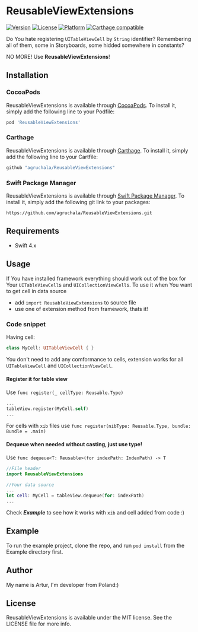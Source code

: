 # ReusableViewExtensions

[![Version](https://img.shields.io/cocoapods/v/ReusableViewExtensions.svg?style=flat)](https://cocoapods.org/pods/ReusableViewExtensions)
[![License](https://img.shields.io/cocoapods/l/ReusableViewExtensions.svg?style=flat)](https://cocoapods.org/pods/ReusableViewExtensions)
[![Platform](https://img.shields.io/cocoapods/p/ReusableViewExtensions.svg?style=flat)](https://cocoapods.org/pods/ReusableViewExtensions)
[![Carthage compatible](https://img.shields.io/badge/Carthage-compatible-4BC51D.svg?style=flat)](https://github.com/Carthage/Carthage)

Do You hate registering `UITableViewCell` by `String` identifier? Remembering all of them, some in Storyboards, some hidded somewhere in constants?

NO MORE! Use **ReusableViewExtensions**!

## Installation

### CocoaPods
ReusableViewExtensions is available through [CocoaPods](https://cocoapods.org). To install
it, simply add the following line to your Podfile:

```ruby
pod 'ReusableViewExtensions'
```
### Carthage
ReusableViewExtensions is available through [Carthage](https://github.com/Carthage/Carthage). To install it, simply add the following line to your Cartfile:

```ruby
github "agruchala/ReusableViewExtensions"
```

### Swift Package Manager
ReusableViewExtensions is available through [Swift Package Manager](https://github.com/apple/swift-package-manager). To install it, simply add the following git link to your packages:
```
https://github.com/agruchala/ReusableViewExtensions.git
```

## Requirements
* Swift 4.x

## Usage

If You have installed framework everything should work out of the box for Your `UITableViewCell`s and `UICollectionViewCell`s. To use it when You want to get cell in data source

* add `import ReusableViewExtensions` to source file
* use one of extension method from framework, thats it!

### Code snippet

Having cell:
```swift
class MyCell: UITableViewCell { }
```
You don't need to add any comformance to cells, extension works for all `UITableViewCell` and `UICollectionViewCell`.

#### Register it for table view
Use `func register(_ cellType: Reusable.Type)`
```swift
...
tableView.register(MyCell.self)
...
```
For cells with `xib` files use `func register(nibType: Reusable.Type, bundle: Bundle = .main)`

#### Dequeue when needed without casting, just use type!
Use `func dequeue<T: Reusable>(for indexPath: IndexPath) -> T`
```swift
//File header
import ReusableViewExtensions

//Your data source
...
let cell: MyCell = tableView.dequeue(for: indexPath)
...
```

Check ***Example*** to see how it works with `xib` and cell added from code :)

## Example

To run the example project, clone the repo, and run `pod install` from the Example directory first.

## Author

My name is Artur, I'm developer from Poland:)

## License

ReusableViewExtensions is available under the MIT license. See the LICENSE file for more info.
